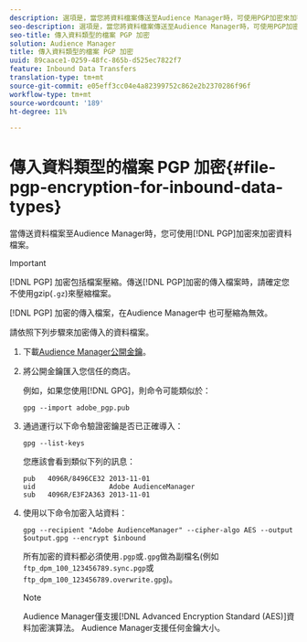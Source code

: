 ```yaml
---
description: 選項是，當您將資料檔案傳送至Audience Manager時，可使用PGP加密來加密資料檔案。
seo-description: 選項是，當您將資料檔案傳送至Audience Manager時，可使用PGP加密來加密資料檔案。
seo-title: 傳入資料類型的檔案 PGP 加密
solution: Audience Manager
title: 傳入資料類型的檔案 PGP 加密
uuid: 89caace1-0259-48fc-865b-d525ec7822f7
feature: Inbound Data Transfers
translation-type: tm+mt
source-git-commit: e05eff3cc04e4a82399752c862e2b2370286f96f
workflow-type: tm+mt
source-wordcount: '189'
ht-degree: 11%

---
```



# 傳入資料類型的檔案 PGP 加密{#file-pgp-encryption-for-inbound-data-types}

當傳送資料檔案至Audience Manager時，您可使用[!DNL PGP]加密來加密資料檔案。

<!-- c_encryption.xml -->

>[!IMPORTANT]
>
>[!DNL PGP] 加密包括檔案壓縮。傳送[!DNL PGP]加密的傳入檔案時，請確定您不使用gzip(`.gz`)來壓縮[](../../../integration/sending-audience-data/batch-data-transfer-explained/inbound-file-compression.md)檔案。
>
>[!DNL PGP] 加密的傳入檔案，在Audience Manager中 [](../../../integration/sending-audience-data/batch-data-transfer-explained/inbound-file-compression.md) 也可壓縮為無效。

請依照下列步驟來加密傳入的資料檔案。

1. 下載[Audience Manager公開金鑰](./assets/adobe_pgp.pub)。
2. 將公開金鑰匯入您信任的商店。

   例如，如果您使用[!DNL GPG]，則命令可能類似於：

   `gpg --import adobe_pgp.pub`

3. 通過運行以下命令驗證密鑰是否已正確導入：

   `gpg --list-keys`

   您應該會看到類似下列的訊息：

   ```
   pub   4096R/8496CE32 2013-11-01
   uid                  Adobe AudienceManager
   sub   4096R/E3F2A363 2013-11-01
   ```

4. 使用以下命令加密入站資料：

   `gpg --recipient "Adobe AudienceManager" --cipher-algo AES --output $output.gpg --encrypt $inbound`

   所有加密的資料都必須使用`.pgp`或`.gpg`做為副檔名(例如`ftp_dpm_100_123456789.sync.pgp`或`ftp_dpm_100_123456789.overwrite.gpg`)。

   >[!NOTE]
   >
   >Audience Manager僅支援[!DNL Advanced Encryption Standard (AES)]資料加密演算法。 Audience Manager支援任何金鑰大小。
